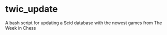 twic_update
===========

A bash script for updating a Scid database with the newest games from The Week in Chess
